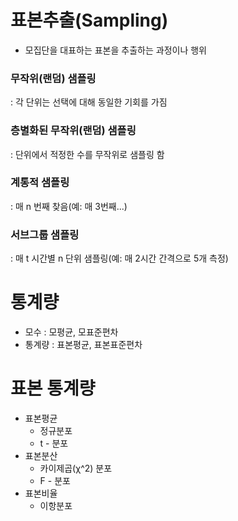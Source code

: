 # 표본추출(Sampling)
- 모집단을 대표하는 표본을 추출하는 과정이나 행위
### 무작위(랜덤) 샘플링
: 각 단위는 선택에 대해 동일한 기회를 가짐
### 층별화된 무작위(랜덤) 샘플링
: 단위에서 적정한 수를 무작위로 샘플링 함
### 계통적 샘플링
: 매 n 번째 찾음(예: 매 3번째...)
### 서브그룹 샘플링
: 매 t 시간별 n 단위 샘플링(예: 매 2시간 간격으로 5개 측정)

# 통계량
- 모수 : 모평균, 모표준편차
- 통계량 : 표본평균, 표본표준편차

# 표본 통계량
- 표본평균
  - 정규분포
  - t - 분포
- 표본분산
  - 카이제곱(χ^2) 분포
  - F - 분포
- 표본비율
  - 이항분포